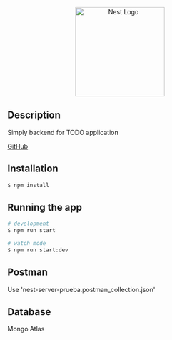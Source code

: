 <p align="center">
  <a href="http://nestjs.com/" target="blank"><img src="https://nestjs.com/img/logo-small.svg" width="200" alt="Nest Logo" /></a>
</p>


## Description
Simply backend for TODO application

[GitHub](https://github.com/nicoaru/nest-server-prueba) 

## Installation

```bash
$ npm install
```

## Running the app

```bash
# development
$ npm run start

# watch mode
$ npm run start:dev

```

## Postman
Use 'nest-server-prueba.postman_collection.json'

## Database
Mongo Atlas
